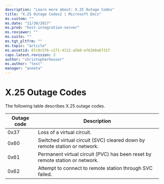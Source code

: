 ```yaml
---
description: "Learn more about: X.25 Outage Codes"
title: "X.25 Outage Codes2 | Microsoft Docs"
ms.custom: ""
ms.date: "11/30/2017"
ms.prod: "host-integration-server"
ms.reviewer: ""
ms.suite: ""
ms.tgt_pltfrm: ""
ms.topic: "article"
ms.assetid: 67c0c576-c271-4112-a5b0-ef62b0a6731f
caps.latest.revision: 3
author: "christopherhouser"
ms.author: "test"
manager: "anneta"
---
```

# X.25 Outage Codes
The following table describes X.25 outage codes.  
  
|Outage code|Description|  
|-----------------|-----------------|  
|0x37|Loss of a virtual circuit.|  
|0x60|Switched virtual circuit (SVC) cleared down by remote station or network.|  
|0x61|Permanent virtual circuit (PVC) has been reset by remote station or network.|  
|0x62|Attempt to connect to remote station through SVC failed.|
